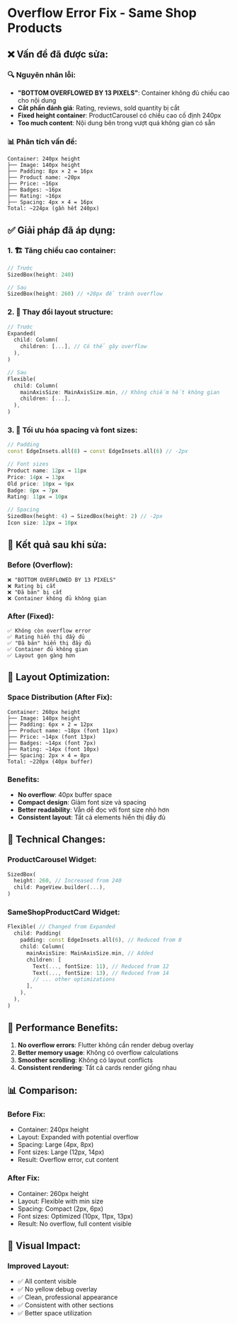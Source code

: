 # Overflow Error Fix - Same Shop Products

## ❌ Vấn đề đã được sửa:

### **🔍 Nguyên nhân lỗi:**
- **"BOTTOM OVERFLOWED BY 13 PIXELS"**: Container không đủ chiều cao cho nội dung
- **Cắt phần đánh giá**: Rating, reviews, sold quantity bị cắt
- **Fixed height container**: ProductCarousel có chiều cao cố định 240px
- **Too much content**: Nội dung bên trong vượt quá không gian có sẵn

### **📊 Phân tích vấn đề:**
```
Container: 240px height
├── Image: 140px height
├── Padding: 8px × 2 = 16px
├── Product name: ~20px
├── Price: ~16px  
├── Badges: ~16px
├── Rating: ~16px
├── Spacing: 4px × 4 = 16px
Total: ~224px (gần hết 240px)
```

## ✅ Giải pháp đã áp dụng:

### **1. 🏗️ Tăng chiều cao container:**
```dart
// Trước
SizedBox(height: 240)

// Sau  
SizedBox(height: 260) // +20px để tránh overflow
```

### **2. 🔧 Thay đổi layout structure:**
```dart
// Trước
Expanded(
  child: Column(
    children: [...], // Có thể gây overflow
  ),
)

// Sau
Flexible(
  child: Column(
    mainAxisSize: MainAxisSize.min, // Không chiếm hết không gian
    children: [...],
  ),
)
```

### **3. 📏 Tối ưu hóa spacing và font sizes:**
```dart
// Padding
const EdgeInsets.all(8) → const EdgeInsets.all(6) // -2px

// Font sizes
Product name: 12px → 11px
Price: 14px → 13px  
Old price: 10px → 9px
Badge: 8px → 7px
Rating: 11px → 10px

// Spacing
SizedBox(height: 4) → SizedBox(height: 2) // -2px
Icon size: 12px → 10px
```

## 🎯 Kết quả sau khi sửa:

### **Before (Overflow):**
```
❌ "BOTTOM OVERFLOWED BY 13 PIXELS"
❌ Rating bị cắt
❌ "Đã bán" bị cắt
❌ Container không đủ không gian
```

### **After (Fixed):**
```
✅ Không còn overflow error
✅ Rating hiển thị đầy đủ
✅ "Đã bán" hiển thị đầy đủ
✅ Container đủ không gian
✅ Layout gọn gàng hơn
```

## 📱 Layout Optimization:

### **Space Distribution (After Fix):**
```
Container: 260px height
├── Image: 140px height
├── Padding: 6px × 2 = 12px
├── Product name: ~18px (font 11px)
├── Price: ~14px (font 13px)
├── Badges: ~14px (font 7px)
├── Rating: ~14px (font 10px)
├── Spacing: 2px × 4 = 8px
Total: ~220px (40px buffer)
```

### **Benefits:**
- **No overflow**: 40px buffer space
- **Compact design**: Giảm font size và spacing
- **Better readability**: Vẫn dễ đọc với font size nhỏ hơn
- **Consistent layout**: Tất cả elements hiển thị đầy đủ

## 🔧 Technical Changes:

### **ProductCarousel Widget:**
```dart
SizedBox(
  height: 260, // Increased from 240
  child: PageView.builder(...),
)
```

### **SameShopProductCard Widget:**
```dart
Flexible( // Changed from Expanded
  child: Padding(
    padding: const EdgeInsets.all(6), // Reduced from 8
    child: Column(
      mainAxisSize: MainAxisSize.min, // Added
      children: [
        Text(..., fontSize: 11), // Reduced from 12
        Text(..., fontSize: 13), // Reduced from 14
        // ... other optimizations
      ],
    ),
  ),
)
```

## 🚀 Performance Benefits:

1. **No overflow errors**: Flutter không cần render debug overlay
2. **Better memory usage**: Không có overflow calculations
3. **Smoother scrolling**: Không có layout conflicts
4. **Consistent rendering**: Tất cả cards render giống nhau

## 📊 Comparison:

### **Before Fix:**
- Container: 240px height
- Layout: Expanded with potential overflow
- Spacing: Large (4px, 8px)
- Font sizes: Large (12px, 14px)
- Result: Overflow error, cut content

### **After Fix:**
- Container: 260px height  
- Layout: Flexible with min size
- Spacing: Compact (2px, 6px)
- Font sizes: Optimized (10px, 11px, 13px)
- Result: No overflow, full content visible

## 🎨 Visual Impact:

### **Improved Layout:**
- ✅ All content visible
- ✅ No yellow debug overlay
- ✅ Clean, professional appearance
- ✅ Consistent with other sections
- ✅ Better space utilization
